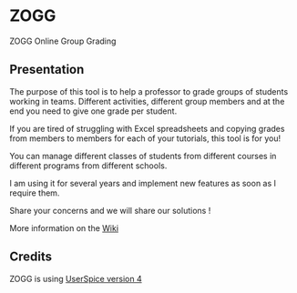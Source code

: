 # ZOGG
ZOGG Online Group Grading  

## Presentation
The purpose of this tool is to help a professor to grade groups of students working in teams. Different activities, different group members and at the end you need to give one grade per student.

If you are tired of struggling with Excel spreadsheets and copying grades from members to members for each of your tutorials, this tool is for you!

You can manage different classes of students from different courses in different programs from different schools.

I am using it for several years and implement new features as soon as I require them.

Share your concerns and we will share our solutions !

More information on the [Wiki](https://github.com/marcyves/ZOGG/wiki)

## Credits
ZOGG is using [UserSpice version 4](https://userspice.com/)
